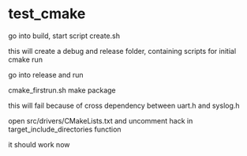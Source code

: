 # test_cmake

go into build, start script create.sh

this will create a debug and release folder, containing scripts for initial cmake run

go into release and run 

cmake_firstrun.sh
make package

this will fail because of cross dependency between uart.h and syslog.h

open src/drivers/CMakeLists.txt and uncomment hack in target_include_directories function

it should work now
